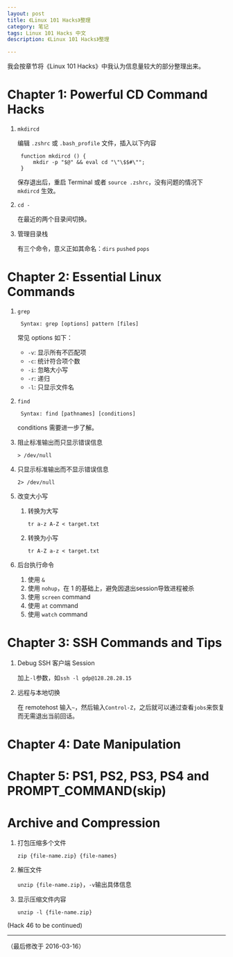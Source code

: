 ```yaml
---
layout: post
title: 《Linux 101 Hacks》整理
category: 笔记
tags: Linux 101 Hacks 中文
description: 《Linux 101 Hacks》整理

---
```


我会按章节将《Linux 101 Hacks》中我认为信息量较大的部分整理出来。

# Chapter 1: Powerful CD Command Hacks

1. `mkdircd`

	编辑 `.zshrc` 或 `.bash_profile` 文件，插入以下内容
	
		function mkdircd () { 
			mkdir -p "$@" && eval cd "\"\$$#\"";		}
		
	保存退出后，重启 Terminal 或者 `source .zshrc`，没有问题的情况下 `mkdircd` 生效。
	
2. `cd -`

	在最近的两个目录间切换。
	
3. 管理目录栈

	有三个命令，意义正如其命名：`dirs` `pushed` `pops`
	
# Chapter 2: Essential Linux Commands

1. `grep`

		Syntax: grep [options] pattern [files]
		
	常见 options 如下：
	
	* `-v`: 显示所有不匹配项
	* `-c`: 统计符合项个数
	* `-i`: 忽略大小写
	* `-r`: 递归
	* `-l`: 只显示文件名
	
2. `find`

		Syntax: find [pathnames] [conditions]
		
	conditions 需要进一步了解。
	
3. 阻止标准输出而只显示错误信息

	`> /dev/null`
	
4. 只显示标准输出而不显示错误信息

	`2> /dev/null`

5. 改变大小写

	1. 转换为大写
	
		`tr a-z A-Z < target.txt`
		
	2. 转换为小写
	
		`tr A-Z a-z < target.txt`
		
6. 后台执行命令

	1. 使用 `&`
	2. 使用 `nohup`，在 1 的基础上，避免因退出session导致进程被杀
	3. 使用 `screen` command
	4. 使用 `at` command
	5. 使用 `watch` command
	
# Chapter 3: SSH Commands and Tips

1. Debug SSH 客户端 Session

	加上`-l`参数，如`ssh -l gdp@128.28.28.15`
	
2. 远程与本地切换

	在 remotehost 输入`~`，然后输入`Control-Z`，之后就可以通过查看`jobs`来恢复而无需退出当前回话。
	
# Chapter 4: Date Manipulation

# Chapter 5: PS1, PS2, PS3, PS4 and PROMPT_COMMAND(skip)

# Archive and Compression

1. 打包压缩多个文件

	`zip {file-name.zip} {file-names}`
	
2. 解压文件

	`unzip {file-name.zip}`，`-v`输出具体信息
	
3. 显示压缩文件内容

	`unzip -l {file-name.zip}`

(Hack 46 to be continued)





---

（最后修改于 2016-03-16）